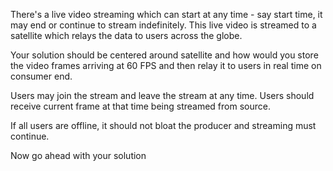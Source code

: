 There's a live video streaming which can start at any time - say start time, it may end or continue to stream indefinitely.
This live video is streamed to a satellite which relays the data to users across the globe.

Your solution should be centered around satellite and how would you store the video frames arriving at 60 FPS and then relay it to users in real time on consumer end.

Users may join the stream and leave the stream at any time.
Users should receive current frame at that time being streamed from source.

If all users are offline, it should not bloat the producer and streaming must continue.

Now go ahead with your solution
